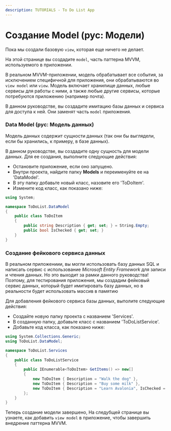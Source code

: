 ```yaml
---
description: TUTORIALS - To Do List App
---
```


# Создание Model (рус: Модели)

Пока мы создали базовую `view`, которая еще ничего не делает.

На этой странице вы создадите `model`, часть паттерна MVVM, используемого в приложении.

В реальном MVVM-приложении, модель обрабатывает все события, за исключением специфичной для приложения,
они обрабатываются во `view model` или `view`.
Модель включает хранилище данных, любые сервисы для работы с ними,
а также любые другие сервисы, которые потребуются приложению (например почта).

В данном руководстве, вы создадите имитацию базы данных и сервиса для доступа к ней.
Они заменят часть `model` приложения.

### Data Model (рус: Модель данных)

Модель данных содержит сущности данных (так они бы выглядели, если бы хранились, к примеру, в базе данных).

В данном руководстве, вы создадите одну сущность для модели данных.
Для ее создания, выполните следующие действия:

- Остановите приложение, если оно запущено.
- Внутри проекта, найдите папку **Models** и переименуйте ее на 'DataModel'.
- В эту папку добавьте новый класс, назовите его 'ToDoItem'.
- Измените код класс, как показано ниже:

```csharp
using System;

namespace ToDoList.DataModel
{
    public class ToDoItem
    {
        public string Description { get; set; } = String.Empty;
        public bool IsChecked { get; set; }
    }
}
```

### Создание фейкового сервиса данных

В реальном приложениии, вы могли использовать базу данных SQL и написать сервис с использование
_Microsoft Entity Framework_ для записи и чтения данных. Но это выходит за рамки данного руководства!
Поэтому, для тестирования приложения, мы создадим фейковый сервис данных, который будет имитировать базу данных,
но в реальности будет использовать массив в памятию

Для добавления фейкового сервиса базы данных, выполите следующие действия:

- Создайте новую папку проекта с названием 'Services'.
- В созданную папку, добавьте класс с названием 'ToDoListService'.
- Добавьте код класса, как показано ниже:

```csharp
using System.Collections.Generic;
using ToDoList.DataModel;

namespace ToDoList.Services
{
    public class ToDoListService
    {
        public IEnumerable<ToDoItem> GetItems() => new[]
        {
            new ToDoItem { Description = "Walk the dog" },
            new ToDoItem { Description = "Buy some milk" },
            new ToDoItem { Description = "Learn Avalonia", IsChecked = true },
        };
    }
}
```

Теперь создание модели завершено,
На следубщей странице вы узнаете, как добавить `view model` в приложение,
чтобы завершить внедрение паттерна MVVM.